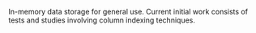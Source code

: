 In-memory data storage for general use.
Current initial work consists of tests and studies involving column indexing techniques.
